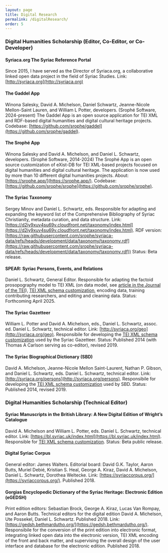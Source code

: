 ```yaml
---
layout: page
title: Digital Research
permalink: /digitalResearch/
order: 5
---
```


### Digital Humanities Scholarship (Editor, Co-Editor, or Co-Developer)

#### Syriaca.org The Syriac Reference Portal
Since 2015, I have served as the Director of Syriaca.org, a collaborative linked open data project in the field of Syriac Studies.
Link: [http://syriaca.org](http://syriaca.org)

#### The Gaddel App 
Winona Salesky, David A. Michelson, Daniel Schwartz, Jeanne-Nicole Mellon-Saint Lauren, and William L Potter, developers. 
(Srophé Software, 2024-present)
The Gaddel App is an open source application for TEI XML and RDF-based digital humanities and digital cultural heritage projects. 
Codebase: [https://github.com/srophe/gaddel](https://github.com/srophe/gaddel).


#### The Srophé App
Winona Salesky and David A. Michelson, and Daniel L. Schwartz, developers. (Srophé Software, 2014-2024) 
The Srophé App is an open source customization of eXist-DB for TEI XML-based projects focused on digital humanities and 
digital cultural heritage. The application is now used by more than 10 different digital humanities projects.
About: [https://srophe.app/](https://srophe.app/). Codebase: [https://github.com/srophe/srophe](https://github.com/srophe/srophe).


#### The Syriac Taxonomy
Sergey Minov and Daniel L. Schwartz, eds. Responsible for adapting and expanding the keyword list of 
the Comprehensive Bibliography of Syriac Christianity, metadata curation, and data structure. 
Link: [https://d2iy9xuv4su69v.cloudfront.net/taxonomy/index.html](https://d2iy9xuv4su69v.cloudfront.net/taxonomy/index.html). 
RDF version:[https://raw.githubusercontent.com/srophe/syriaca-data/refs/heads/development/data/taxonomy/taxonomy.rdf](https://raw.githubusercontent.com/srophe/syriaca-data/refs/heads/development/data/taxonomy/taxonomy.rdf))
Status: Beta release.


#### SPEAR: Syriac Persons, Events, and Relations
Daniel L. Schwartz, General Editor. Responsible for adapting the factoid prosopography model to TEI XML 
(on data model, see [article in the Journal of the TEI](https://journals.openedition.org/jtei/3979)), 
[TEI XML schema customization](https://github.com/srophe/spear/tree/main/documentation/Schema), encoding data, training 
contributing researchers, and editing and cleaning data. Status: Forthcoming April 2025.


#### The Syriac Gazetteer
William L. Potter and David A. Michelson, eds., Daniel L. Schwartz, assoc. ed. 
Daniel L. Schwartz, technical editor. 
Link: [http://syriaca.org/geo](http://syriaca.org/geo). Responsibile for developing
the [TEI XML schema customization](https://github.com/srophe/syriaca/tree/main/documentation/schemas) used 
by the Syriac Gazetteer. Status: Published 2014 (with Thomas A Carlson serving as co-editor), revised 2019.


#### The Syriac Biographical Dictionary (SBD)  
David A. Michelson, Jeanne-Nicole Mellon Saint-Laurent, Nathan P. Gibson, and Daniel L. Schwartz, eds. Daniel L. Schwartz,
technical editor. Link: [http://syriaca.org/persons](http://syriaca.org/persons). Responsibile for developing 
the [TEI XML schema customization](https://github.com/srophe/syriaca/tree/main/documentation/schemas) used 
by SBD. Status: Published 2014, revised 2019.

  
### Digital Humanities Scholarship (Technical Editor)


#### Syriac Manuscripts in the British Library: A New Digital Edition of Wright’s Catalogue
David A. Michelson and William L. Potter, eds. Daniel L. Schwartz, technical editor. 
Link: [https://bl.syriac.uk/index.html](https://bl.syriac.uk/index.html). Responsible for 
[TEI XML schema customization](https://github.com/srophe/britishLibrary/tree/main/documentation/schema). 
Status: Beta public release.


#### Digital Syriac Corpus
General editor: James Walters. Editorial board: David G.K. Taylor, Aaron Butts, Muriel Debié, 
Kristian S. Heal, George A. Kiraz, David A. Michelson, Daniel L. Schwartz, Dorothea Weltecke. 
Link: [https://syriaccorpus.org/](https://syriaccorpus.org/).
Published 2018. 


#### Gorgias Encyclopedic Dictionary of the Syriac Heritage: Electronic Edition (eGEDSH)
Print edition editors: Sebastian Brock, George A. Kiraz, Lucas Van Rompay, and Aaron Butts. Technical editors for the digital 
edition David A. Michelson, Ute Possekel, Daniel L. Schwartz. Published 2018. Link: [https://gedsh.bethmardutho.org/](https://gedsh.bethmardutho.org/).
Responsibile for the conversion of the print edition into electronic format, integrating linked open data into the electronic 
version, TEI XML encoding of the front and back matter, and supervising the overall design of the user interface 
and database for the electronic edition. Published 2018.



[jekyll-organization]: https://github.com/jekyll
